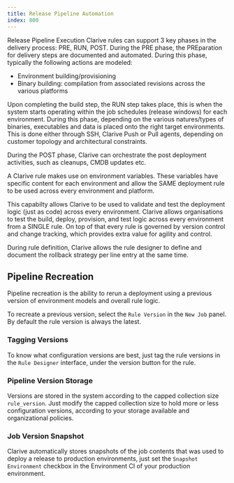 ```yaml
---
title: Release Pipeline Automation
index: 800
---
```


Release Pipeline Execution Clarive rules can support 3 key phases in the
delivery process: PRE, RUN, POST. During the PRE phase, the PREparation for
delivery steps are documented and automated. During this phase, typically the
following actions are modeled:

- Environment building/provisioning
- Binary building: compilation from associated revisions across the various
  platforms

Upon completing the build step, the RUN step takes place, this is when the
system starts operating within the job schedules (release windows) for each
environment. During this phase, depending on the various natures/types of
binaries, executables and data is placed onto the right target environments.
This is done either through SSH, Clarive Push or Pull agents, depending on
customer topology and architectural constraints.

During the POST phase, Clarive can orchestrate the post deployment activities,
such as cleanups, CMDB updates etc.

A Clarive rule makes use on environment variables. These variables have
specific content for each environment and allow the SAME deployment rule to be
used across every environment and platform.

This capabilty allows Clarive to be used to validate and test the deployment
logic (just as code) across every environment. Clarive allows organisations to
test the build, deploy, provision, and test logic across every environment from
a SINGLE rule. On top of that every rule is governed by version control and
change tracking, which provides extra value for agility and control.

During rule definition, Clarive allows the rule designer to define and document
the rollback strategy per line entry at the same time.

## Pipeline Recreation

Pipeline recreation is the ability to rerun a deployment using
a previous version of environment models and overall rule logic.

To recreate a previous version, select the `Rule Version` in the `New Job`
panel. By default the rule version is always the latest.

### Tagging Versions

To know what configuration versions are best, just tag
the rule versions in the `Rule Designer` interface, under the
version button for the rule.

### Pipeline Version Storage

Versions are stored in the system according to the capped collection
size `rule_version`. Just modify the capped collection size
to hold more or less configuration versions, according to your storage
available and organizational policies.

### Job Version Snapshot

Clarive automatically stores snapshots of the job contents that was used
to deploy a release to production environments, just set the `Snapshot Environment`
checkbox in the Environment CI of your production environment.
